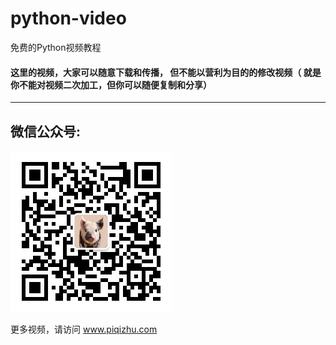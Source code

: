 # python-video
免费的Python视频教程

#### 这里的视频，大家可以随意**下载和传播**， 但不能以营利为目的的修改视频（ 就是你不能对视频二次加工，但你可以随便复制和分享） 


---

## 微信公众号: 
![](https://github.com/piqizhu/python-video/blob/master/gzh.jpg)

 
更多视频，请访问 www.piqizhu.com
